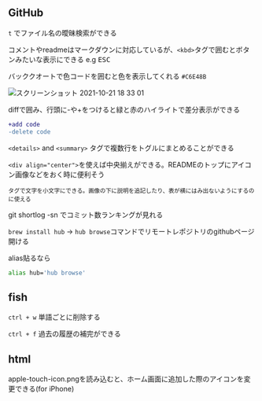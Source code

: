 ## GitHub

`t`  でファイル名の曖昧検索ができる

コメントやreadmeはマークダウンに対応しているが、`<kbd>`タグで囲むとボタンみたいな表示にできる
e.g    <kbd>ESC</kbd>


バッククオートで色コードを囲むと色を表示してくれる `#C6E48B`

![スクリーンショット 2021-10-21 18 33 01](https://user-images.githubusercontent.com/13535662/138251309-da73126f-4b1d-4cc7-bb5d-fe59d2575f99.png)


diffで囲み、行頭に-や+をつけると緑と赤のハイライトで差分表示ができる
```diff
+add code
-delete code
```

```<details>``` and ```<summary>``` タグで複数行をトグルにまとめることができる

```<div align="center">```を使えば中央揃えができる。READMEのトップにアイコン画像などをおく時に便利そう

<sup>タグで文字を小文字にできる。画像の下に説明を追記したり、表が横にはみ出ないようにするのに使える</sup>

git shortlog -sn でコミット数ランキングが見れる

`brew install hub` ->
```hub browse```コマンドでリモートレポジトリのgithubページ開ける

alias貼るなら

```bash
alias hub='hub browse'
```

## fish

`ctrl + w`  単語ごとに削除する

`ctrl + f`  過去の履歴の補完ができる

## html
apple-touch-icon.pngを読み込むと、ホーム画面に追加した際のアイコンを変更できる(for iPhone)

